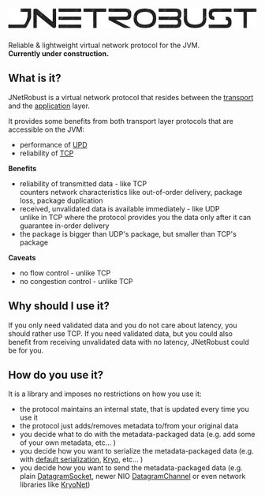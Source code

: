 ![jnetrobust](https://raw.githubusercontent.com/mucaho/jnetrobust/gh-pages/images/robust.png)
=============

Reliable &amp; lightweight virtual network protocol for the JVM.   
**Currently under construction.**

What is it?
-----------
JNetRobust is a virtual network protocol that resides between the [transport](http://en.wikipedia.org/wiki/Transport_layer) and the [application](http://en.wikipedia.org/wiki/Application_layer) layer.

It provides some benefits from both transport layer protocols that are accessible on the JVM:
* performance of [UPD](http://en.wikipedia.org/wiki/User_Datagram_Protocol)
* reliability of [TCP](http://en.wikipedia.org/wiki/Transmission_Control_Protocol)

**Benefits**
* reliability of transmitted data - like TCP   
   counters network characteristics like out-of-order delivery, package loss, package duplication
* received, unvalidated data is available immediately - like UDP   
   unlike in TCP where the protocol provides you the data only after it can guarantee in-order delivery
* the package is bigger than UDP's package, but smaller than TCP's package

**Caveats**
* no flow control - unlike TCP
* no congestion control - unlike TCP

Why should I use it?
--------------------
If you only need validated data and you do not care about latency, you should rather use TCP.
If you need validated data, but you could also benefit from receiving unvalidated data with no latency, JNetRobust could be for you.

How do you use it?
------------------
It is a library and imposes no restrictions on how you use it:   
* the protocol maintains an internal state, that is updated every time you use it
* the protocol just adds/removes metadata to/from your original data
* you decide what to do with the metadata-packaged data (e.g. add some of your own metadata, etc... )
* you decide how you want to serialize the metadata-packaged data (e.g. with [default serialization](http://docs.oracle.com/javase/7/docs/api/java/io/Externalizable.html), [Kryo](https://github.com/EsotericSoftware/kryo), etc... )
* you decide how you want to send the metadata-packaged data (e.g. plain [DatagramSocket](http://docs.oracle.com/javase/7/docs/api/java/net/DatagramSocket.html), newer NIO [DatagramChannel](http://docs.oracle.com/javase/7/docs/api/java/nio/channels/DatagramChannel.html) or even network libraries like [KryoNet](https://github.com/EsotericSoftware/kryonet))

